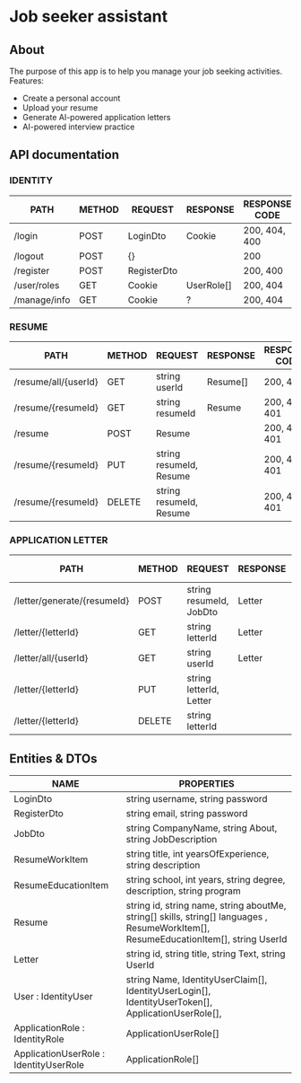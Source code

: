 # Job seeker assistant

## About

The purpose of this app is to help you manage your job seeking activities. Features:

<ul>
    <li>Create a personal account</li>
    <li>Upload your resume</li>
    <li>Generate AI-powered application letters</li>
    <li>AI-powered interview practice</li>
</ul>

## API documentation

### IDENTITY

| PATH         | METHOD | REQUEST     | RESPONSE   | RESPONSE CODE |
| ------------ | ------ | ----------- | ---------- | ------------- |
| /login       | POST   | LoginDto    | Cookie     | 200, 404, 400 |
| /logout      | POST   | {}          |            | 200           |
| /register    | POST   | RegisterDto |            | 200, 400      |
| /user/roles  | GET    | Cookie      | UserRole[] | 200, 404      |
| /manage/info | GET    | Cookie      | ?          | 200, 404      |

### RESUME

| PATH                 | METHOD | REQUEST                 | RESPONSE | RESPONSE CODE |
| -------------------- | ------ | ----------------------- | -------- | ------------- |
| /resume/all/{userId} | GET    | string userId           | Resume[] | 200, 401      |
| /resume/{resumeId}   | GET    | string resumeId         | Resume   | 200, 404, 401 |
| /resume              | POST   | Resume                  |          | 200, 404, 401 |
| /resume/{resumeId}   | PUT    | string resumeId, Resume |          | 200, 404, 401 |
| /resume/{resumeId}   | DELETE | string resumeId, Resume |          | 200, 404, 401 |

### APPLICATION LETTER

| PATH                        | METHOD | REQUEST                 | RESPONSE | RESPONSE CODE |
| --------------------------- | ------ | ----------------------- | -------- | ------------- |
| /letter/generate/{resumeId} | POST   | string resumeId, JobDto | Letter   | 200, 404, 401 |
| /letter/{letterId}          | GET    | string letterId         | Letter   | 200, 404, 401 |
| /letter/all/{userId}        | GET    | string userId           | Letter   | 200, 404, 401 |
| /letter/{letterId}          | PUT    | string letterId, Letter |          | 200, 404, 401 |
| /letter/{letterId}          | DELETE | string letterId         |          | 200, 404, 401 |

## Entities & DTOs

| NAME                                   | PROPERTIES                                                                                                                           |
| -------------------------------------- | ------------------------------------------------------------------------------------------------------------------------------------ |
| LoginDto                               | string username, string password                                                                                                     |
| RegisterDto                            | string email, string password                                                                                                        |
| JobDto                                 | string CompanyName, string About, string JobDescription                                                                              |
| ResumeWorkItem                         | string title, int yearsOfExperience, string description                                                                              |
| ResumeEducationItem                    | string school, int years, string degree, description, string program                                                                 |
| Resume                                 | string id, string name, string aboutMe, string[] skills, string[] languages , ResumeWorkItem[], ResumeEducationItem[], string UserId |
| Letter                                 | string id, string title, string Text, string UserId                                                                                  |
| User : IdentityUser                    | string Name, IdentityUserClaim[], IdentityUserLogin[], IdentityUserToken[], ApplicationUserRole[],                                   |
| ApplicationRole : IdentityRole         | ApplicationUserRole[]                                                                                                                |
| ApplicationUserRole : IdentityUserRole | ApplicationRole[]                                                                                                                    |
